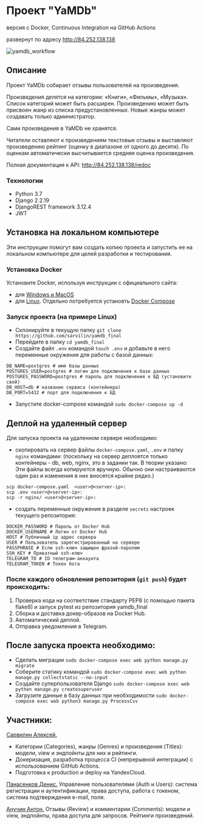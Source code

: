 # Проект "YaMDb"

версия c Docker, Continuous Integration на GitHub Actions

развернут по адресу http://84.252.138.138

![yamdb_workflow](https://github.com/sarvilin/yamdb_final/actions/workflows/yamdb_workflow.yml/badge.svg)

## Описание
Проект YaMDb собирает отзывы пользователей на произведения.

Произведения делятся на категории: «Книги», «Фильмы», «Музыка».
Список категорий может быть расширен.
Произведению может быть присвоен жанр из списка предустановленных.
Новые жанры может создавать только администратор.

Сами произведения в YaMDb не хранятся.

Читатели оставляют к произведениям текстовые отзывы и выставляют
произведению рейтинг (оценку в диапазоне от одного до десяти). 
По оценкам автоматически высчитывается средняя оценка произведения.

Полная документация к API:  http://84.252.138.138/redoc


###  Технологии
- Python 3.7
- Django 2.2.19
- DjangoREST framework 3.12.4
- JWT


## Установка на локальном компьютере
Эти инструкции помогут вам создать копию проекта и запустить ее на локальном компьютере для целей разработки и тестирования.

### Установка Docker
Установите Docker, используя инструкции с официального сайта:
- для [Windows и MacOS](https://www.docker.com/products/docker-desktop)
- для [Linux](https://docs.docker.com/engine/install/ubuntu/). Отдельно потребуется установть [Docker Compose](https://docs.docker.com/compose/install/)

### Запуск проекта (на примере Linux)

- Склонируйте в текущую папку `git clone https://github.com/sarvilin/yamdb_final`
- Перейдите в папку `cd yamdb_final`
- Создайте файл `.env` командой `touch .env` и добавьте в него переменные окружения для работы с базой данных:
```
DB_NAME=postgres # имя базы данных
POSTGRES_USER=postgres # логин для подключения к базе данных
POSTGRES_PASSWORD=postgres # пароль для подключения к БД (установите свой)
DB_HOST=db # название сервиса (контейнера)
DB_PORT=5432 # порт для подключения к БД 
```
- Запустите docker-compose командой `sudo docker-compose up -d`


## Деплой на удаленный сервер
Для запуска проекта на удаленном сервере необходимо:
- скопировать на сервер файлы `docker-compose.yaml`, `.env` и папку `nginx` командами:
(поскольку на сервер деплоятся только контейнеры - db, web, nginx, это в задании так.
В теории указано: Эти файлы всегда копируются вручную. Обычно они настраиваются один
раз и изменения в них вносятся крайне редко.)
```
scp docker-compose.yaml  <user>@<server-ip>:
scp .env <user>@<server-ip>:
scp -r nginx/ <user>@<server-ip>:

```
- создать переменные окружения в разделе `secrets` настроек текущего репозитория:
```
DOCKER_PASSWORD # Пароль от Docker Hub
DOCKER_USERNAME # Логин от Docker Hub
HOST # Публичный ip адрес сервера
USER # Пользователь зарегистрированный на сервере
PASSPHRASE # Если ssh-ключ защищен фразой-паролем
SSH_KEY # Приватный ssh-ключ
TELEGRAM_TO # ID телеграм-аккаунта
TELEGRAM_TOKEN # Токен бота
```

### После каждого обновления репозитория (`git push`) будет происходить:
1. Проверка кода на соответствие стандарту PEP8 (с помощью пакета flake8) и запуск pytest из репозитория yamdb_final
2. Сборка и доставка докер-образов на Docker Hub.
3. Автоматический деплой.
4. Отправка уведомления в Telegram.


## После запуска проекта необходимо:

- Сделать миграции `sudo docker-compose exec web python manage.py migrate`
- Соберите статику командой `sudo docker-compose exec web python manage.py collectstatic --no-input`
- Создайте суперпользователя Django `sudo docker-compose exec web python manage.py createsuperuser`
- Загрузите данные в базу данных при необходимости `sudo docker-compose exec web python3 manage.py ProcessCsv`

## Участники:

[Сарвилин Алексей.](https://github.com/sarvilin/yamdb_final) 
- Категории (Categories), жанры (Genres) и произведения (Titles): модели, view и эндпойнты для них и рейтинги. 
- Докеризация, разработка процесса CI (непрерывной интеграции) с использованием GitHub Actions. 
- Подготовка  к production и deploy на YandexCloud.

[Панасенков Денис.](https://github.com/uchastnik/api_yamdb)
Управление пользователями (Auth и Users): система регистрации и аутентификации, права доступа, работа с токеном, система подтверждения e-mail, поля.

[Анучин Антон.](https://github.com/Homer-Ford/yamdb_final)
Отзывы (Review) и комментарии (Comments): модели и view, эндпойнты, права доступа для запросов. Рейтинги произведений.